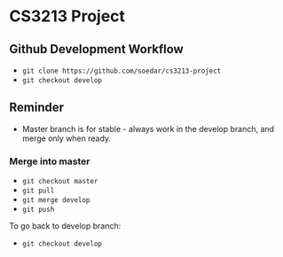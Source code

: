# CS3213 Project

## Github Development Workflow
- `git clone https://github.com/soedar/cs3213-project`
- `git checkout develop`

## Reminder
- Master branch is for stable - always work in the develop branch, and merge
only when ready.

### Merge into master
- `git checkout master`
- `git pull`
- `git merge develop`
- `git push`

To go back to develop branch:  
- `git checkout develop`
